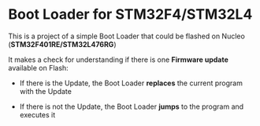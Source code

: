 Boot Loader for STM32F4/STM32L4
=======================================

This is a project of a simple Boot Loader that could be flashed on Nucleo (**STM32F401RE/STM32L476RG**)

It makes a check for understanding if there is one **Firmware update** available on Flash:

- If there is the Update, the Boot Loader **replaces** the current program with the Update

- If there is not the Update, the Boot Loader **jumps** to the program and executes it
